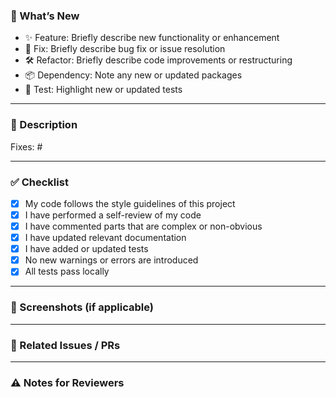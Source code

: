 ### 🚀 What’s New

- ✨ Feature: Briefly describe new functionality or enhancement
- 🐛 Fix: Briefly describe bug fix or issue resolution
- 🛠️ Refactor: Briefly describe code improvements or restructuring
- 📦 Dependency: Note any new or updated packages
- 🧪 Test: Highlight new or updated tests

---

### 📝 Description

<!--
Provide a summary of the changes, reasoning behind them, and any context needed.
Include background info or design decisions if relevant.
-->

Fixes: #<issue-number> <!-- Optional: Link to related issue -->

---

### ✅ Checklist

- [x] My code follows the style guidelines of this project
- [x] I have performed a self-review of my code
- [x] I have commented parts that are complex or non-obvious
- [x] I have updated relevant documentation
- [x] I have added or updated tests
- [x] No new warnings or errors are introduced
- [x] All tests pass locally

---

### 📸 Screenshots (if applicable)

<!-- Include before/after UI, logs, or other visuals -->

---

### 🔗 Related Issues / PRs

<!-- List any related issues, pull requests, or references -->

---

### ⚠️ Notes for Reviewers

<!-- Highlight anything that needs extra attention, manual testing steps, or edge cases -->
